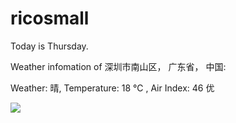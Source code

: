 # ricosmall

Today is Thursday.

Weather infomation of 深圳市南山区， 广东省， 中国: 

Weather: 晴, Temperature: 18 ℃ , Air Index: 46 优

<img src="https://github-readme-stats.vercel.app/api?username=ricosmall&show_icons=true" />
